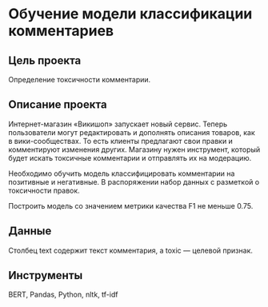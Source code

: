 
# Обучение модели классификации комментариев

## Цель проекта
Определение токсичности комментарии.

## Описание проекта
Интернет-магазин «Викишоп» запускает новый сервис. Теперь пользователи могут редактировать и дополнять описания товаров, как в вики-сообществах. То есть клиенты предлагают свои правки и комментируют изменения других. Магазину нужен инструмент, который будет искать токсичные комментарии и отправлять их на модерацию.

Необходимо обучить модель классифицировать комментарии на позитивные и негативные. 
В распоряжении набор данных с разметкой о токсичности правок.

Построить модель со значением метрики качества F1 не меньше 0.75.


## Данные
Столбец text содержит текст комментария, а toxic — целевой признак.


## Инструменты
BERT, Pandas, Python, nltk, tf-idf
